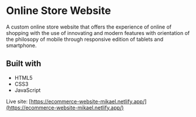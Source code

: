 # Online Store Website

A custom online store website that offers the experience of online of shopping with the use of innovating and modern features with orientation of the philosopy of mobile through responsive edition of tablets and smartphone.

## Built with

* HTML5
* CSS3
* JavaScript

Live site: [https://ecommerce-website-mikael.netlify.app/](https://ecommerce-website-mikael.netlify.app/)
